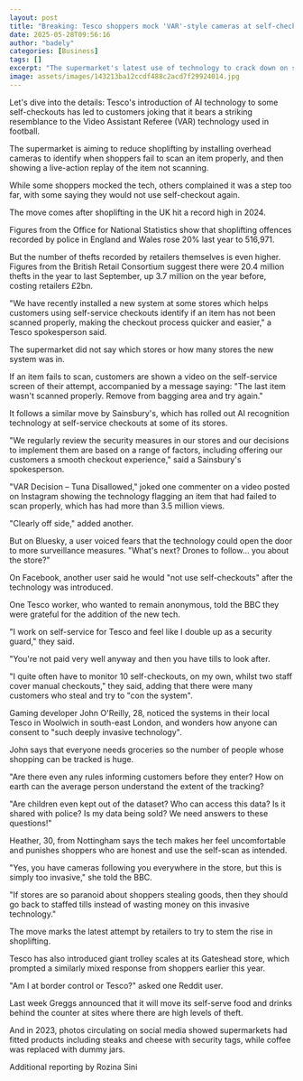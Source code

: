 ```yaml
---
layout: post
title: "Breaking: Tesco shoppers mock 'VAR'-style cameras at self-checkout"
date: 2025-05-28T09:56:16
author: "badely"
categories: [Business]
tags: []
excerpt: "The supermarket's latest use of technology to crack down on shoplifting has led to both jokes and complaints."
image: assets/images/143213ba12ccdf488c2acd7f29924014.jpg
---
```


Let's dive into the details: Tesco's introduction of AI technology to some self-checkouts has led to customers joking that it bears a striking resemblance to the Video Assistant Referee (VAR) technology used in football.

The supermarket is aiming to reduce shoplifting by installing overhead cameras to identify when shoppers fail to scan an item properly, and then showing a live-action replay of the item not scanning.

While some shoppers mocked the tech, others complained it was a step too far, with some saying they would not use self-checkout again.

The move comes after shoplifting in the UK hit a record high in 2024.

Figures from the Office for National Statistics show that shoplifting offences recorded by police in England and Wales rose 20% last year to 516,971.

But the number of thefts recorded by retailers themselves is even higher. Figures from the British Retail Consortium  suggest there were 20.4 million thefts in the year to last September, up 3.7 million on the year before, costing retailers £2bn.

"We have recently installed a new system at some stores which helps customers using self-service checkouts identify if an item has not been scanned properly, making the checkout process quicker and easier," a Tesco spokesperson said.

The supermarket did not say which stores or how many stores the new system was in.

If an item fails to scan, customers are shown a video on the self-service screen of their attempt, accompanied by a message saying: "The last item wasn't scanned properly. Remove from bagging area and try again."

It follows a similar move by Sainsbury's, which has rolled out AI recognition technology at self-service checkouts at some of its stores.

"We regularly review the security measures in our stores and our decisions to implement them are based on a range of factors, including offering our customers a smooth checkout experience," said a Sainsbury's spokesperson.

"VAR Decision – Tuna Disallowed," joked one commenter on a video posted on Instagram showing the technology flagging an item that had failed to scan properly, which has had more than 3.5 million views. 

"Clearly off side," added another.

But on Bluesky, a user voiced fears that the technology could open the door to more surveillance measures. "What's next? Drones to follow… you about the store?" 

On Facebook, another user said he would "not use self-checkouts" after the technology was introduced.

One Tesco worker, who wanted to remain anonymous, told the BBC they were grateful for the addition of the new tech.

"I work on self-service for Tesco and feel like I double up as a security guard," they said.

"You're not paid very well anyway and then you have tills to look after.

"I quite often have to monitor 10 self-checkouts, on my own, whilst two staff cover manual checkouts," they said, adding that there were many customers who steal and try to "con the system".

Gaming developer John O'Reilly, 28, noticed the systems in their local Tesco in Woolwich in south-east London, and wonders how anyone can consent to "such deeply invasive technology".

John says that everyone needs groceries so the number of people whose shopping can be tracked is huge.

"Are there even any rules informing customers before they enter? How on earth can the average person understand the extent of the tracking?

"Are children even kept out of the dataset? Who can access this data? Is it shared with police? Is my data being sold? We need answers to these questions!"

Heather, 30, from Nottingham says the tech makes her feel uncomfortable and punishes shoppers who are honest and use the self-scan as intended.

"Yes, you have cameras following you everywhere in the store, but this is simply too invasive," she told the BBC.

"If stores are so paranoid about shoppers stealing goods, then they should go back to staffed tills instead of wasting money on this invasive technology."

The move marks the latest attempt by retailers to try to stem the rise in shoplifting.

Tesco has also introduced giant trolley scales at its Gateshead store, which prompted a similarly mixed response from shoppers earlier this year.

"Am I at border control or Tesco?" asked one Reddit user.

Last week Greggs announced that it will move its self-serve food and drinks behind the counter at sites where there are high levels of theft. 

And in 2023, photos circulating on social media showed supermarkets had fitted products including steaks and cheese with security tags, while coffee was replaced with dummy jars. 

Additional reporting by Rozina Sini

